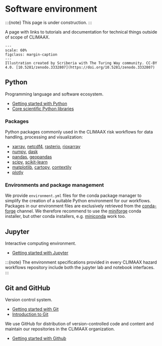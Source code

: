 # Software environment

:::{note}
This page is under construction.
:::

A page with links to tutorials and documentation for technical things outside of scope of CLIMAAX.

```{figure} ../images/illustration/github_zenodo.jpg
---
scale: 60%
figclass: margin-caption
---
Illustration created by Scriberia with The Turing Way community. CC-BY 4.0. [10.5281/zenodo.3332807](https://doi.org/10.5281/zenodo.3332807)
```


## Python

Programming language and software ecosystem.

- [Getting started with Python](https://foundations.projectpythia.org/foundations/getting-started-python.html#)
- [Core scientific Python libraries](https://foundations.projectpythia.org/core/overview.html)


### Packages

Python packages commonly used in the CLIMAAX risk workflows for data handling, processing and visualization:

- [xarray](https://docs.xarray.dev/en/v2024.06.0/), [netcdf4](https://unidata.github.io/netcdf4-python/), [rasterio](https://rasterio.readthedocs.io/), [rioxarray](https://corteva.github.io/rioxarray/)
- [numpy](https://numpy.org/doc/1.26/), [dask](https://docs.dask.org/)
- [pandas](https://pandas.pydata.org/pandas-docs/version/2.2/), [geopandas](https://geopandas.org/en/v1.0.1/)
- [scipy](https://docs.scipy.org/doc/scipy-1.14.0/), [scikit-learn](https://scikit-learn.org/1.5/)
- [matplotlib](https://matplotlib.org/3.8.4/), [cartopy](https://scitools.org.uk/cartopy/docs/latest/index.html), [contextily](https://contextily.readthedocs.io/)
- [plotly](https://plotly.com/python/)


### Environments and package management

We provide `environment.yml` files for the conda package manager to simplify the creation of a suitable Python environment for our workflows. Packages in our environment files are exclusively retrieved from the [conda-forge](https://conda-forge.org) channel. We therefore recommend to use the [miniforge](https://conda-forge.org/download/) conda installer, but other conda installers, e.g. [miniconda](https://docs.anaconda.com/miniconda/) work too.


## Jupyter

Interactive computing environment.

- [Getting started with Jupyter](https://foundations.projectpythia.org/foundations/getting-started-jupyter.html)

:::{note}
The environment specifications provided in every CLIMAAX hazard workflows repository include both the jupyter lab and notebook interfaces.
:::


## Git and GitHub

Version control system.

- [Getting started with Git](https://librarycarpentry.org/lc-git/index.html)
- [Introduction to Git](https://the-turing-way.netlify.app/reproducible-research/vcs/vcs-git#rr-vcs-git)

We use GitHub for distribution of version-controlled code and content and maintain our repositories in the CLIMAAX organization.

- [Getting started with Github](https://foundations.projectpythia.org/foundations/getting-started-github.html)
